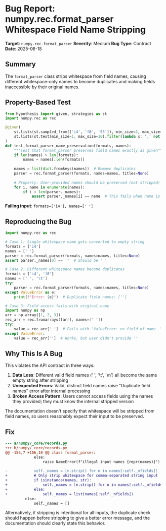 # Bug Report: numpy.rec.format_parser Whitespace Field Name Stripping

**Target**: `numpy.rec.format_parser`
**Severity**: Medium
**Bug Type**: Contract
**Date**: 2025-08-18

## Summary

The `format_parser` class strips whitespace from field names, causing different whitespace-only names to become duplicates and making fields inaccessible by their original names.

## Property-Based Test

```python
from hypothesis import given, strategies as st
import numpy.rec as rec

@given(
    st.lists(st.sampled_from(['i4', 'f8', 'S5']), min_size=1, max_size=5),
    st.lists(st.text(min_size=1, max_size=10).filter(lambda x: ',' not in x), min_size=1, max_size=5)
)
def test_format_parser_name_preservation(formats, names):
    """Test that format_parser preserves field names exactly as given"""
    if len(names) > len(formats):
        names = names[:len(formats)]
    
    names = list(dict.fromkeys(names))  # Remove duplicates
    parser = rec.format_parser(formats, names=names, titles=None)
    
    # Property: User-provided names should be preserved (not stripped)
    for i, name in enumerate(names):
        if i < len(parser._names):
            assert parser._names[i] == name  # This fails when name is whitespace
```

**Failing input**: `formats=['i4'], names=[' ']`

## Reproducing the Bug

```python
import numpy.rec as rec

# Case 1: Single whitespace name gets converted to empty string
formats = ['i4']
names = [' ']
parser = rec.format_parser(formats, names=names, titles=None)
assert parser._names[0] == ''  # Should be ' '

# Case 2: Different whitespace names become duplicates
formats = ['i4', 'f8']
names = [' ', '\t']
try:
    parser = rec.format_parser(formats, names=names, titles=None)
except ValueError as e:
    print(f"Error: {e}")  # Duplicate field names: ['']

# Case 3: Field access fails with original name
import numpy as np
arr = np.array([1, 2, 3])
rec_arr = rec.fromarrays([arr], names=[' '])
try:
    value = rec_arr[' ']  # Fails with "ValueError: no field of name  "
except ValueError:
    value = rec_arr['']  # Works, but user didn't provide ''
```

## Why This Is A Bug

This violates the API contract in three ways:

1. **Data Loss**: Different valid field names (' ', '\t', '\n') all become the same empty string after stripping
2. **Unexpected Errors**: Valid, distinct field names raise "Duplicate field names" error after internal processing
3. **Broken Access Pattern**: Users cannot access fields using the names they provided; they must know the internal stripped version

The documentation doesn't specify that whitespace will be stripped from field names, so users reasonably expect their input to be preserved.

## Fix

```diff
--- a/numpy/_core/records.py
+++ b/numpy/_core/records.py
@@ -156,7 +156,10 @@ class format_parser:
             else:
                 raise NameError(f"illegal input names {repr(names)}")
 
-            self._names = [n.strip() for n in names[:self._nfields]]
+            # Only strip whitespace for comma-separated string input
+            if isinstance(names, str):
+                self._names = [n.strip() for n in names[:self._nfields]]
+            else:
+                self._names = list(names[:self._nfields])
         else:
             self._names = []
```

Alternatively, if stripping is intentional for all inputs, the duplicate check should happen before stripping to give a better error message, and the documentation should clearly state this behavior.